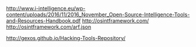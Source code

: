 http://www.i-intelligence.eu/wp-content/uploads/2016/11/2016_November_Open-Source-Intelligence-Tools-and-Resources-Handbook.pdf
http://osintframework.com/
http://osintframework.com/arf.json

http://gexos.github.io/Hacking-Tools-Repository/

